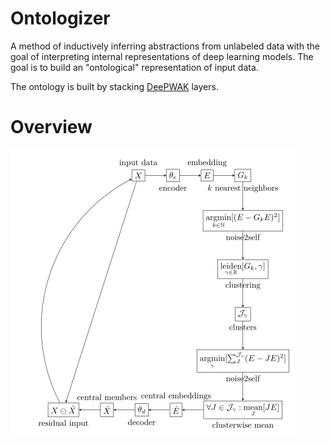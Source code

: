 <head>
<script
  src="https://cdn.mathjax.org/mathjax/latest/MathJax.js?config=TeX-AMS-MML_HTMLorMML"
  type="text/javascript">
</script>
</head>

# Ontologizer
A method of inductively inferring abstractions from unlabeled data with the goal of interpreting internal representations of deep learning models. The goal is to build an "ontological" representation of input data.

The ontology is built by stacking [DeePWAK](https://github.com/kewiechecki/DeePWAK) layers.

# Overview
![overview](https://github.com/kewiechecki/ontologizer/blob/master/flowchart.png?raw=true)
